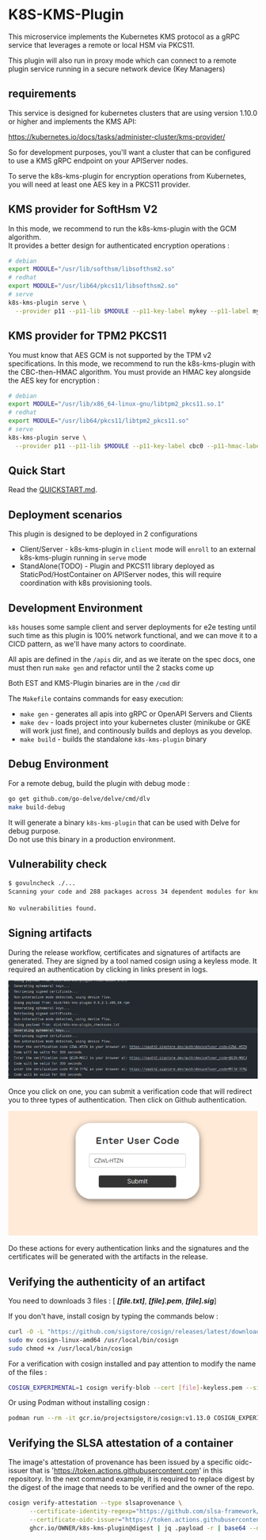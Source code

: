 # K8S-KMS-Plugin

This microservice implements the Kubernetes KMS protocol as a gRPC service that leverages a remote or local HSM via PKCS11.

This plugin will also run in proxy mode which can connect to a remote plugin service running in a secure network device (Key Managers)

## requirements

This service is designed for kubernetes clusters that are using version 1.10.0 or higher and implements the KMS API:

https://kubernetes.io/docs/tasks/administer-cluster/kms-provider/

So for development purposes, you'll want a cluster that can be configured to use a KMS gRPC endpoint on your APIServer nodes.

To serve the k8s-kms-plugin for encryption operations from Kubernetes, you will need at least one AES key in a PKCS11 provider.

## KMS provider for SoftHsm V2

In this mode, we recommend to run the k8s-kms-plugin with the GCM algorithm.  
It provides a better design for authenticated encryption operations :

```sh
# debian
export MODULE="/usr/lib/softhsm/libsofthsm2.so"
# redhat
export MODULE="/usr/lib64/pkcs11/libsofthsm2.so"
# serve
k8s-kms-plugin serve \
  --provider p11 --p11-lib $MODULE --p11-key-label mykey --p11-label mylabel --p11-pin mypin --enable-server
```

## KMS provider for TPM2 PKCS11

You must know that AES GCM is not supported by the TPM v2 specifications.
In this mode, we recommend to run the k8s-kms-plugin with the CBC-then-HMAC algorithm. 
You must provide an HMAC key alongside the AES key for encryption :

```sh
# debian
export MODULE="/usr/lib/x86_64-linux-gnu/libtpm2_pkcs11.so.1"
# redhat
export MODULE="/usr/lib64/pkcs11/libtpm2_pkcs11.so"
# serve
k8s-kms-plugin serve \
  --provider p11 --p11-lib $MODULE --p11-key-label cbc0 --p11-hmac-label hmac0 --p11-label mylabel --p11-pin mypin --algorithm aes-cbc --enable-server
```

## Quick Start

Read the [QUICKSTART.md](QUICKSTART.md).

## Deployment scenarios

This plugin is designed to be deployed in 2 configurations

- Client/Server - k8s-kms-plugin in `client` mode will `enroll` to an external k8s-kms-plugin running in `serve` mode
- StandAlone(TODO) - Plugin and PKCS11 library deployed as StaticPod/HostContainer on APIServer nodes, this will require
coordination with k8s provisioning tools.

## Development Environment

`k8s` houses some sample client and server deployments for e2e testing until such time as this plugin is 100% network functional,
 and we can move it to a CICD pattern, as we'll have many actors to coordinate.

All apis are defined in the `/apis` dir, and as we iterate on the spec docs, one must then run `make gen` and refactor
until the 2 stacks come up

Both EST and KMS-Plugin binaries are in the `/cmd` dir
 
The `Makefile` contains commands for easy execution:
- `make gen` - generates all apis into gRPC or OpenAPI Servers and Clients
- `make dev` - loads project into your kubernetes cluster (minikube or GKE will work just fine), and continously builds and deploys as you develop.
- `make build` - builds the standalone `k8s-kms-plugin` binary

## Debug Environment

For a remote debug, build the plugin with debug mode :

```sh
go get github.com/go-delve/delve/cmd/dlv
make build-debug
```

It will generate a binary `k8s-kms-plugin` that can be used with Delve for debug purpose.  
Do not use this binary in a production environment.

## Vulnerability check

```sh
$ govulncheck ./...
Scanning your code and 288 packages across 34 dependent modules for known vulnerabilities...

No vulnerabilities found.
```

## Signing artifacts

During the release workflow, certificates and signatures of artifacts are generated.
They are signed by a tool named cosign using a keyless mode.
It required an authentication by clicking in links present in logs.

![Screenshot of one example of logs containing three authentication links generating tokens](docs/images/AuthLinksCosign.png)

Once you click on one, you can submit a verification code that will redirect you to three types of authentication. Then click on Github authentication.

 ![Screenshot of the interface for submitting a code](docs/images/CodeSubmit.png)

Do these actions for every authentication links and the signatures and the certificates will be generated with the artifacts in the release.

## Verifying the authenticity of an artifact

You need to downloads 3 files : [ _**[file.txt]**_, _**[file].pem**_, _**[file].sig**_]

If you don't have, install cosign by typing the commands below :

  ```bash
  curl -O -L "https://github.com/sigstore/cosign/releases/latest/download/cosign-linux-amd64"
  sudo mv cosign-linux-amd64 /usr/local/bin/cosign
  sudo chmod +x /usr/local/bin/cosign
  ```

For a verification with cosign installed and pay attention to modify the name of the files :

  ```bash
  COSIGN_EXPERIMENTAL=1 cosign verify-blob --cert [file]-keyless.pem --signature [file]-keyless.sig --certificate-oidc-issuer "https://github.com/login/oauth" --certificate-identity [ Mail adress of the owner of the repo ] [file]
  ```

Or using Podman without installing cosign :

```bash
podman run --rm -it gcr.io/projectsigstore/cosign:v1.13.0 COSIGN_EXPERIMENTAL=1 cosign verify-blob --cert [file]-keyless.pem --signature [file]-keyless.sig --certificate-oidc-issuer "https://github.com/login/oauth" --certificate-identity [ Mail adress of the owner of the repo ] [file]
```

## Verifying the SLSA attestation of a container

The image's attestation of provenance has been issued by a specific oidc-issuer that is 'https://token.actions.githubusercontent.com' in this repository.
In the next command example, it is required to replace digest by the digest of the image that needs to be verified and the owner of the repo.

```bash
cosign verify-attestation --type slsaprovenance \
      --certificate-identity-regexp="https://github.com/slsa-framework/slsa-github-generator/.github/workflows/generator_container_slsa3.yml@refs/tags/*" \
      --certificate-oidc-issuer="https://token.actions.githubusercontent.com" \
      ghcr.io/OWNER/k8s-kms-plugin@digest | jq .payload -r | base64 --decode | jq

```
